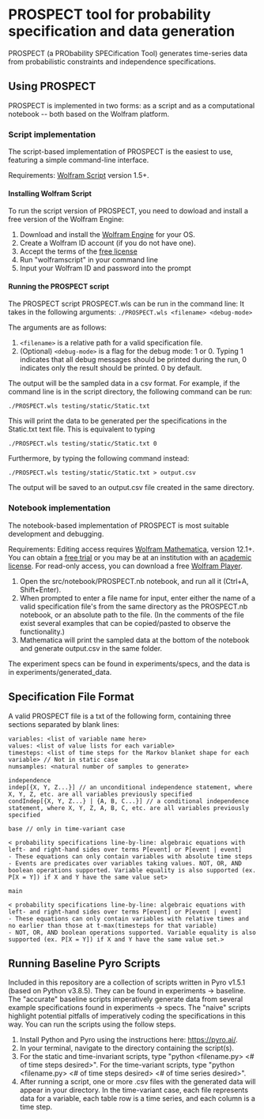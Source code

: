 # PROSPECT tool for probability specification and data generation
PROSPECT (a PRObability SPECification Tool) generates time-series data from probabilistic constraints and independence specifications.

## Using PROSPECT

PROSPECT is implemented in two forms: as a script and as a computational notebook -- both based on the Wolfram platform. 

### Script implementation

The script-based implementation of PROSPECT is the easiest to use, featuring a simple command-line interface. 

Requirements: [Wolfram Script](https://www.wolfram.com/wolframscript/) version 1.5+. 

#### Installing Wolfram Script

To run the script version of PROSPECT, you need to dowload and install a free version of the Wolfram Engine: 

1) Download and install the [Wolfram Engine](https://www.wolfram.com/engine/) for your OS. 
2) Create a Wolfram ID account (if you do not have one). 
3) Accept the terms of the [free license](https://www.wolfram.com/engine/free-license)
4) Run "wolframscript" in your command line
5) Input your Wolfram ID and password into the prompt

#### Running the PROSPECT script

The PROSPECT script PROSPECT.wls can be run in the command line: It takes in the following arguments: ```
./PROSPECT.wls <filename> <debug-mode> ```

The arguments are as follows: 
1) ```<filename>``` is a relative path for a valid specification file. 
2) (Optional) ``` <debug-mode> ``` is a flag for the debug mode: 1 or 0. Typing 1 indicates that all debug messages should be printed during the run, 0 indicates only the result should be printed. 0 by default.

The output will be the sampled data in a csv format. For example, if the command line is in the script directory, the following command can be run:
```
./PROSPECT.wls testing/static/Static.txt
```
This will print the data to be generated per the specifications in the Static.txt text file. This is equivalent to typing
```
./PROSPECT.wls testing/static/Static.txt 0
```
Furthermore, by typing the following command instead:
```
./PROSPECT.wls testing/static/Static.txt > output.csv
```
The output will be saved to an output.csv file created in the same directory.

### Notebook implementation
The notebook-based implementation of PROSPECT is most suitable development and debugging. 

Requirements: Editing access requires [Wolfram Mathematica](https://www.wolfram.com/mathematica/), version 12.1+. You can obtain a [free trial](https://www.wolfram.com/mathematica/trial/) or you may be at an institution with an [academic license](https://www.wolfram.com/mathematica/pricing/colleges-universities/). For read-only access, you can download a free [Wolfram Player](https://www.wolfram.com/player/). 

1) Open the src/notebook/PROSPECT.nb notebook, and run all it (Ctrl+A, Shift+Enter).
2) When prompted to enter a file name for input, enter either the name of a valid specification file's from the same directory as the PROSPECT.nb notebook, or an absolute path to the file. (In the comments of the file exist several examples that can be copied/pasted to observe the functionality.)
3) Mathematica will print the sampled data at the bottom of the notebook and generate output.csv in the same folder.

The experiment specs can be found in experiments/specs, and the data is in experiments/generated_data.

## Specification File Format

A valid PROSPECT file is a txt of the following form, containing three sections separated by blank lines:

```casetype: <one of "static", "timeinvariant", or "timevariant">  
variables: <list of variable name here>  
values: <list of value lists for each variable>  
timesteps: <list of time steps for the Markov blanket shape for each variable> // Not in static case  
numsamples: <natural number of samples to generate>  

independence  
indep[{X, Y, Z...}] // an unconditional independence statement, where X, Y, Z, etc. are all variables previously specified  
condIndep[{X, Y, Z...} | {A, B, C...}] // a conditional independence statement, where X, Y, Z, A, B, C, etc. are all variables previously specified

base // only in time-variant case

< probability specifications line-by-line: algebraic equations with left- and right-hand sides over terms P[event] or P[event | event]  
- These equations can only contain variables with absolute time steps
- Events are predicates over variables taking values. NOT, OR, AND boolean operations supported. Variable equality is also supported (ex. P[X = Y]) if X and Y have the same value set>

main

< probability specifications line-by-line: algebraic equations with left- and right-hand sides over terms P[event] or P[event | event]  
- These equations can only contain variables with relative times and no earlier than those at t-max(timesteps for that variable)
- NOT, OR, AND boolean operations supported. Variable equality is also supported (ex. P[X = Y]) if X and Y have the same value set.>
```

## Running Baseline Pyro Scripts
Included in this repository are a collection of scripts written in Pyro v1.5.1 (based on Python v3.8.5). They can be found in experiments -> baseline. The "accurate" baseline scripts imperatively generate data from several example specifications found in experiments -> specs. The "naive" scripts highlight potential pitfalls of imperatively coding the specifications in this way. You can run the scripts using the follow steps.
1) Install Python and Pyro using the instructions here: https://pyro.ai/.
2) In your terminal, navigate to the directory containing the script(s).
3) For the static and time-invariant scripts, type "python <filename.py> <# of time steps desired>". For the time-variant scripts, type "python <filename.py> <# of time steps desired> <# of time series desired>".
4) After running a script, one or more .csv files with the generated data will appear in your directory. In the time-variant case, each file represents data for a variable, each table row is a time series, and each column is a time step.
